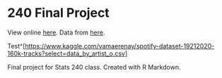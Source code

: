 # 240 Final Project

View online [here](https://avery2.github.io/240_FinalProject/). Data from [here](https://www.kaggle.com/yamaerenay/spotify-dataset-19212020-160k-tracks?select=data_by_artist_o.csv).

Test^[https://www.kaggle.com/yamaerenay/spotify-dataset-19212020-160k-tracks?select=data_by_artist_o.csv]

Final project for Stats 240 class. Created with R Markdown.
